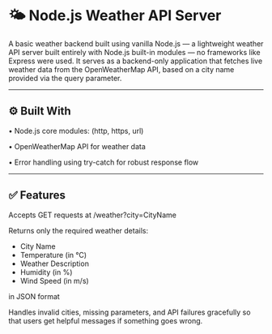 # 🌤 Node.js Weather API Server 

A basic weather backend built using vanilla Node.js — a lightweight weather API server built entirely with Node.js built-in modules — no frameworks like Express were used. It serves as a backend-only application that fetches live weather data from the OpenWeatherMap API, based on a city name provided via the query parameter.


---

## ⚙ Built With

•	Node.js core modules: (http, https, url)

•	OpenWeatherMap API for weather data

•	Error handling using try-catch for robust response flow


---

## ✅ Features

Accepts GET requests at /weather?city=CityName

Returns only the required weather details:

- City Name
- Temperature (in °C)
- Weather Description
- Humidity (in %)
- Wind Speed (in m/s)

in JSON format 


Handles invalid cities, missing parameters, and API failures gracefully so that users get helpful messages if something goes wrong.
